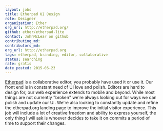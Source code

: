 ```yaml
---
layout: jobs
title: Etherpad UI Design
role: Designer
organization: Ether
org_url: http://etherpad.org/
github: ether/etherpad-lite
contact: JohnMcLear on github
contributing_md:
contributors_md:
org_url: http://etherpad.org
tags: etherpad, branding, editor, collaborative
status: searching
rate: gratis
date_posted: 2015-06-23
---
```


[Etherpad](http://etherpad.org/) is a collaborative editor, you probably have used it or use it.  Our front end is in constant need of UI love and polish.  Editors are hard to design for, our web experience extends to mobile and beyond.  While most things are not currently "broken" we're always looking out for ways we can polish and update our UI.  We're also looking to constantly update and refine the etherpad.org landing page to improve the initial visitor experience.  This job will include a lot of creative freedom and ability to express yourself, the only thing I will ask is whoever decides to take it on commits a period of time to support their changes.
